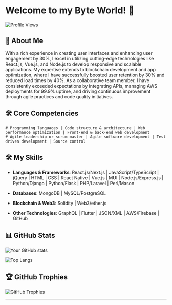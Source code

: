 # Welcome to my Byte World! 👋

![Profile Views](https://komarev.com/ghpvc/?username=ByteWorldArchitect&color=blue)

## 🚀 About Me

With a rich experience in creating user interfaces and enhancing user engagement by 30%, I excel in utilizing cutting-edge technologies like React.js, Vue.js, and Node.js to develop responsive and scalable applications. My expertise extends to blockchain development and app optimization, where I have successfully boosted user retention by 30% and reduced load times by 40%. As a collaborative team member, I have consistently exceeded expectations by integrating APIs, managing AWS deployments for 99.9% uptime, and driving continuous improvement through agile practices and code quality initiatives.

## 🛠️ Core Competencies

    # Programming languages | Code structure & architecture | Web performance optimization | Front-end & back-end web development
    # Agile leadership or scrum master | Agile software development | Test driven development | Source control

## 🛠️ My Skills

- **Languages & Frameworks**:
    React.js/Next.js | JavaScript/TypeScript | jQuery | HTML | CSS | React Native | Vue.js | MUI | Node.js/Express.js | Python/Django | Python/Flask | PHP/Laravel | Perl/Mason
    
- **Databases**:
    MongoDB | MySQL/PostgreSQL

- **Blockchain & Web3**:
    Solidity | Web3/ether.js

- **Other Technologies**:
    GraphQL | Flutter | JSON/XML | AWS/Firebase | GitHub

## 📊 GitHub Stats

![Your GitHub stats](https://github-readme-stats.vercel.app/api?username=ByteWorldArchitect&show_icons=true&theme=radical)

![Top Langs](https://github-readme-stats.vercel.app/api/top-langs/?username=ByteWorldArchitect&layout=compact&theme=radical)

## 🏆 GitHub Trophies

![GitHub Trophies](https://github-profile-trophy.vercel.app/?username=ByteWorldArchitect&theme=onedark)

---
